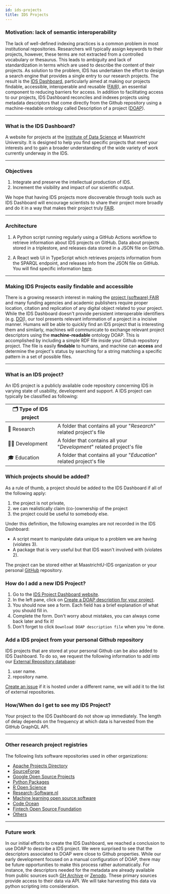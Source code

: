```yaml
---
id: ids-projects
title: IDS Projects
---
```


### Motivation: lack of semantic interoperability

The lack of well-defined indexing practices is a common problem in most institutional repositories. Researchers will typically assign keywords to their projects, however, these terms are not extracted from a controlled vocabulary or thesaurus. This leads to ambiguity and lack of standardization in terms which are used to describe the content of their projects. As solution to the problem, IDS has undertaken the effort to design a search engine that provides a single entry to our research projects. The result is the [IDS Dashboard](https://maastrichtu-ids.github.io/projects/), particularly aimed at making our projects findable, accessible, interoperable and reusable ([FAIR](https://maastrichtu-ids.github.io/best-practices/docs/fair-data)), an essential component to reducing barriers for access. In addition to facilitating access to our projects, IDS Dashboard reconciles and indexes projects using metadata descriptors that come directly from the Github repository using a machine-readable ontology called Description of a project ([DOAP](https://github.com/ewilderj/doap/wiki)).

---

### What is the IDS Dashboard?

A website for projects at the [Institute of Data Science](http://maastrichtuniversity.nl/ids/) at Maastricht University. It is designed to help you find specific projects that meet your interests and to gain a broader understanding of the wide variety of work currently underway in the IDS.

---

### Objectives

1. Integrate and preserve the intellectual production of IDS.
2. Increment the visibility and impact of our scientific output.

We hope that having IDS projects more discoverable through tools such as IDS Dashboard will encourage scientists to share their project more broadly and do it in a way that makes their project truly [FAIR](https://fairsharing.org/).

---

### Architecture

1. A Python script running regularly using a GitHub Actions workflow to retrieve information about IDS projects on GitHub. Data about projects stored in a triplestore, and releases data stored in a JSON file on GitHub.

2. A React web UI in TypeScript which retrieves projects information from the SPARQL endpoint, and releases info from the JSON file on GitHub. You will find specific information [here]( https://github.com/MaastrichtU-IDS/projects#get-data-from-github-graphql-api).

---

### Making IDS Projects easily findable and accessible

There is a growing research interest in making the [project (software) FAIR](https://content.iospress.com/articles/data-science/ds190026) and many funding agencies and academic publishers require proper location, citation and replication of any digital object related to your project. While the IDS Dashboard doesn't provide persistent interoperable identifiers (e.g. [DOI](https://www.doi.org/)), our tool presents relevant information of a project in a incisive manner. Humans will be able to quickly find an IDS project that is interesting them and similarly, machines will communicate to exchange relevant project descriptors using the **machine-readable** ontology DOAP. This is accomplished by including a simple RDF file inside your Github repository project. The file is easily **findable** to humans, and machine can **access** and determine the project's status by searching for a string matching a specific pattern in a set of possible files.

---

### What is an IDS project?

An IDS project is a publicly available code repository concerning IDS in varying state of usability, development and support. A IDS project can typically be classified as following:

| 🗂️ Type of IDS project |                                                              |
| --------------------- | ------------------------------------------------------------ |
| 🧪 Research            | A folder that contains all your "*Research*" related project's file |
| 👨‍💻 Development        | A folder that contains all your "*Development*" related project's file |
| 🎓  Education          | A folder that contains all your "*Education*" related project's file |


### Which projects should be added?

As a rule of thumb, a project should be added to the IDS Dashboard if all of the following apply:

1. the project is not private,
2. we can realistically claim (co-)ownership of the project
3. the project could be useful to somebody else.

Under this definition, the following  examples are not recorded in the IDS Dashboard:

- A script meant to manipulate data unique to a problem we are having (violates 3).
- A package that is very useful but that IDS wasn't involved with (violates 2).

The project can be stored either at MaastrichtU-IDS organization or your personal [GitHub](https://github.com/MaastrichtU-IDS?utf8=%E2%9C%93&q=&type=&language=) repository.


### How do I add a new IDS Project?

1. Go to the [IDS Project Dashboard website](https://maastrichtu-ids.github.io/projects/).
2. In the left pane,  click on [Create a DOAP description for your project](https://maastrichtu-ids.github.io/projects/create-doap).
3. You should now see a form. Each field has a brief explanation of what you should fill in.
4. Complete the form. Don't worry about mistakes, you can always come back later and fix it!
5. Don't forget to click ``Download DOAP description file`` when you 're done.

### Add a IDS project from your personal Github repository

IDS projects that are stored at your personal Github can be also added to IDS Dashboard. To do so, we request the following information to add into our [External Repository database](https://github.com/MaastrichtU-IDS/projects/blob/main/EXTERNAL_REPOSITORIES.txt):

1. user name.
2. repository name.

[Create an issue](https://github.com/MaastrichtU-IDS/projects/issues) if it is hosted under a different name, we will add it to the list of external repositories.


### How/When do I get to see my IDS Project?

Your project to the IDS Dashboard do not show up immediately. The length of delay depends on the frequency at which data is harvested from the GitHub GraphQL API.

---

### Other research project registries

The following lists software repositories used in other organizations:

* [Apache Projects Directory](https://projects.apache.org/)
* [SourceForge](https://sourceforge.net/)
* [Google Open Source Projects](https://opensource.google/projects/explore/featured)
* [Python Packages](https://pypi.org/search/?q=&o=)
* [R Open Science](https://ropensci.org/packages/)
* [Research-Software.nl](https://www.research-software.nl/)
* [Machine learning open source software](https://mloss.org/software/)
* [Code Ocean](https://mloss.org/software/)
* [Fintech Open Source Foundation](https://finos.github.io/?sort=hotness-down)
* [Others](https://github.com/NLeSC/awesome-research-software-registries)

---

### Future work

In our initial efforts to create the IDS Dashboard, we reached a conclusion to use DOAP to describe a IDS project. We were surprised to see that the descriptors associated to DOAP were close to Github properties. While our early development focused on a manual configuration of DOAP, there may be future opportunities to make this process rather automatically. For instance, the descriptors needed for the metadata are already available from public sources such [GH Archive](https://www.gharchive.org/) or [Zenodo](https://about.zenodo.org/). These primary sources provide access to their data via API. We will take harvesting this data via python scripting into consideration.